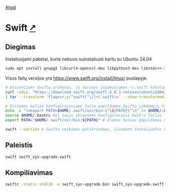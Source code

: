 [Atgal](./readme.md)

# Swift [&#x2B67;](https://www.swift.org/)

## Diegimas

Instaliuojami paketai, kurie nebuvo suinstaliuoti kartu su Ubuntu 24.04

```bash
sudo apt install gnupg2 libcurl4-openssl-dev libpython3-dev libstdc++-13-dev
```

Visos failų versijos yra <https://www.swift.org/install/linux/> puslapyje.

```bash
# Atsiunčiams Swifto archyvas, jo turinys išpakuojamas ~/.swift kataloge (pakeskite versijos numerį į jums tinkamą).
curl -sSLo- "https://download.swift.org/swift-6.0.3-release/ubuntu2404/swift-6.0.3-RELEASE/swift-6.0.3-RELEASE-ubuntu24.04.tar.gz" \
| tar --transform 'flags=r;s/^swift[^\/]+/.swift/x' --show-transformed-names -xzC "$HOME"

# Sistemos kelias konfigūraciniame faile papildomas Swifto vykdomųjų failų katalogu
echo -e "\nexport PATH=$HOME/.swift/usr/bin:\"\${PATH}\"\n" >> $HOME/.bashrc 
source $HOME/.bashrc #Iš naujo įkraunams konfigūracinis bash'o failas
export PATH="$HOME/.swift/usr/bin:${PATH}" # Esamas kelias papildomas Swifto vykdomųjų failų katalogu

swift --version # Swifto veikimas patikrinamas, išvedant instaliuotos Swift'o versijos numerį
```

## Paleistis

```bash
swift swift_sys-upgrade.swift
```

## Kompiliavimas

```bash
swiftc -static-stdlib -o swift_sys-upgrade.bin swift_sys-upgrade.swift
```
